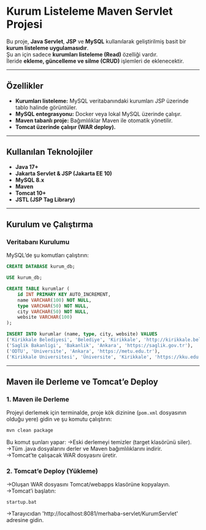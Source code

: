# Kurum Listeleme Maven Servlet Projesi

Bu proje, **Java Servlet**, **JSP** ve **MySQL** kullanılarak geliştirilmiş basit bir **kurum listeleme uygulamasıdır**.  
Şu an için sadece **kurumları listeleme (Read)** özelliği vardır.  
İleride **ekleme, güncelleme ve silme (CRUD)** işlemleri de eklenecektir.

---

## Özellikler

- **Kurumları listeleme:** MySQL veritabanındaki kurumları JSP üzerinde tablo halinde görüntüler.  
- **MySQL entegrasyonu:** Docker veya lokal MySQL üzerinde çalışır.  
- **Maven tabanlı proje:** Bağımlılıklar Maven ile otomatik yönetilir.  
- **Tomcat üzerinde çalışır (WAR deploy).**

---

## Kullanılan Teknolojiler

- **Java 17+**  
- **Jakarta Servlet & JSP (Jakarta EE 10)**  
- **MySQL 8.x**  
- **Maven**  
- **Tomcat 10+**  
- **JSTL (JSP Tag Library)**

---

## Kurulum ve Çalıştırma

### **Veritabanı Kurulumu**

MySQL’de şu komutları çalıştırın:

```sql
CREATE DATABASE kurum_db;

USE kurum_db;

CREATE TABLE kurumlar (
    id INT PRIMARY KEY AUTO_INCREMENT,
    name VARCHAR(100) NOT NULL,
    type VARCHAR(50) NOT NULL,
    city VARCHAR(50) NOT NULL,
    website VARCHAR(100)
);

INSERT INTO kurumlar (name, type, city, website) VALUES
('Kirikkale Belediyesi', 'Belediye', 'Kirikkale', 'http://kirikkale.bel.tr'),
('Saglik Bakanligi', 'Bakanlik', 'Ankara', 'https://saglik.gov.tr'),
('ODTU', 'Universite', 'Ankara', 'https://metu.edu.tr'),
('Kirikkale Universitesi', 'Üniversite', 'Kirikkale', 'https://kku.edu.tr'); 
```
---

## Maven ile Derleme ve Tomcat’e Deploy

### 1. Maven ile Derleme

Projeyi derlemek için terminalde, proje kök dizinine (`pom.xml` dosyasının olduğu yere) gidin ve şu komutu çalıştırın:

```bash
mvn clean package
```
Bu komut şunları yapar:
->Eski derlemeyi temizler (target klasörünü siler).  
->Tüm .java dosyalarını derler ve Maven bağımlılıklarını indirir.  
->Tomcat’te çalışacak WAR dosyasını üretir.    

### 2. Tomcat’e Deploy (Yükleme)
->Oluşan WAR dosyasını Tomcat/webapps klasörüne kopyalayın.  
->Tomcat’i başlatın:
```
startup.bat
```
->Tarayıcıdan 'http://localhost:8081/merhaba-servlet/KurumServlet' adresine gidin.
